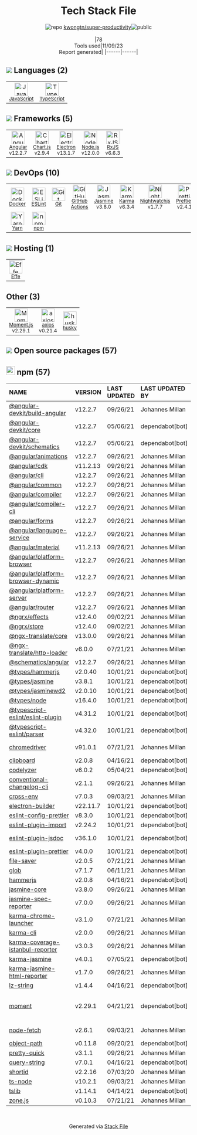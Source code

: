 <!--
--- Readme.md Snippet without images Start ---
## Tech Stack
kwongtn/super-productivity is built on the following main stack:
- [Jasmine](http://jasmine.github.io/) – Javascript Testing Framework
- [Node.js](http://nodejs.org/) – Frameworks (Full Stack)
- [JavaScript](https://developer.mozilla.org/en-US/docs/Web/JavaScript) – Languages
- [Karma](http://karma-runner.github.io/) – Browser Testing
- [TypeScript](http://www.typescriptlang.org) – Languages
- [RxJS](http://reactivex.io/rxjs/) – Concurrency Frameworks
- [Electron](http://electron.atom.io/) – Cross-Platform Desktop Development
- [ESLint](http://eslint.org/) – Code Review
- [Moment.js](http://momentjs.com/) – Javascript Utilities & Libraries
- [Angular](https://angular.io) – Javascript MVC Frameworks
- [Chart.js](http://www.chartjs.org/) – Charting Libraries
- [Nightwatchjs](http://nightwatchjs.org/) – Browser Testing
- [Effe](http://redbeardlab.github.io/2016/03/05/effe.html) – Serverless / Task Processing
- [axios](https://github.com/mzabriskie/axios) – Javascript Utilities & Libraries
- [Yarn](https://yarnpkg.com/) – Front End Package Manager
- [Prettier](https://prettier.io/) – Code Review
- [GitHub Actions](https://github.com/features/actions) – Continuous Integration
- [Docker](https://www.docker.com/) – Virtual Machine Platforms & Containers

Full tech stack [here](/techstack.md)
--- Readme.md Snippet without images End ---

--- Readme.md Snippet with images Start ---
## Tech Stack
kwongtn/super-productivity is built on the following main stack:
- <img width='25' height='25' src='https://img.stackshare.io/service/831/7c0b595409af531b9cdeb07f8c513e8b.png' alt='Jasmine'/> [Jasmine](http://jasmine.github.io/) – Javascript Testing Framework
- <img width='25' height='25' src='https://img.stackshare.io/service/1011/n1JRsFeB_400x400.png' alt='Node.js'/> [Node.js](http://nodejs.org/) – Frameworks (Full Stack)
- <img width='25' height='25' src='https://img.stackshare.io/service/1209/javascript.jpeg' alt='JavaScript'/> [JavaScript](https://developer.mozilla.org/en-US/docs/Web/JavaScript) – Languages
- <img width='25' height='25' src='https://img.stackshare.io/service/1420/TidYGd6a.png' alt='Karma'/> [Karma](http://karma-runner.github.io/) – Browser Testing
- <img width='25' height='25' src='https://img.stackshare.io/service/1612/bynNY5dJ.jpg' alt='TypeScript'/> [TypeScript](http://www.typescriptlang.org) – Languages
- <img width='25' height='25' src='https://img.stackshare.io/service/1796/984368.png' alt='RxJS'/> [RxJS](http://reactivex.io/rxjs/) – Concurrency Frameworks
- <img width='25' height='25' src='https://img.stackshare.io/service/2946/default_18a71b65e69d7aef5f218ae07f64eb6e1594c444.jpg' alt='Electron'/> [Electron](http://electron.atom.io/) – Cross-Platform Desktop Development
- <img width='25' height='25' src='https://img.stackshare.io/service/3337/Q4L7Jncy.jpg' alt='ESLint'/> [ESLint](http://eslint.org/) – Code Review
- <img width='25' height='25' src='https://img.stackshare.io/service/3643/Xrtdc94q_400x400.png' alt='Moment.js'/> [Moment.js](http://momentjs.com/) – Javascript Utilities & Libraries
- <img width='25' height='25' src='https://img.stackshare.io/service/3745/cb8U-gL6_400x400.jpg' alt='Angular'/> [Angular](https://angular.io) – Javascript MVC Frameworks
- <img width='25' height='25' src='https://img.stackshare.io/service/3866/_GD1-XrU_400x400.jpg' alt='Chart.js'/> [Chart.js](http://www.chartjs.org/) – Charting Libraries
- <img width='25' height='25' src='https://img.stackshare.io/service/4125/Ihf7jKaE.png' alt='Nightwatchjs'/> [Nightwatchjs](http://nightwatchjs.org/) – Browser Testing
- <img width='25' height='25' src='https://img.stackshare.io/no-img-open-source.png' alt='Effe'/> [Effe](http://redbeardlab.github.io/2016/03/05/effe.html) – Serverless / Task Processing
- <img width='25' height='25' src='https://img.stackshare.io/no-img-open-source.png' alt='axios'/> [axios](https://github.com/mzabriskie/axios) – Javascript Utilities & Libraries
- <img width='25' height='25' src='https://img.stackshare.io/service/5848/44mC-kJ3.jpg' alt='Yarn'/> [Yarn](https://yarnpkg.com/) – Front End Package Manager
- <img width='25' height='25' src='https://img.stackshare.io/service/7035/default_66f265943abed56bcdbfca1c866a4261b1fbb063.jpg' alt='Prettier'/> [Prettier](https://prettier.io/) – Code Review
- <img width='25' height='25' src='https://img.stackshare.io/service/11563/actions.png' alt='GitHub Actions'/> [GitHub Actions](https://github.com/features/actions) – Continuous Integration
- <img width='25' height='25' src='https://img.stackshare.io/service/586/n4u37v9t_400x400.png' alt='Docker'/> [Docker](https://www.docker.com/) – Virtual Machine Platforms & Containers

Full tech stack [here](/techstack.md)
--- Readme.md Snippet with images End ---
-->
<div align="center">

# Tech Stack File
![](https://img.stackshare.io/repo.svg "repo") [kwongtn/super-productivity](https://github.com/kwongtn/super-productivity)![](https://img.stackshare.io/public_badge.svg "public")
<br/><br/>
|78<br/>Tools used|11/09/23 <br/>Report generated|
|------|------|
</div>

## <img src='https://img.stackshare.io/languages.svg'/> Languages (2)
<table><tr>
  <td align='center'>
  <img width='36' height='36' src='https://img.stackshare.io/service/1209/javascript.jpeg' alt='JavaScript'>
  <br>
  <sub><a href="https://developer.mozilla.org/en-US/docs/Web/JavaScript">JavaScript</a></sub>
  <br>
  <sub></sub>
</td>

<td align='center'>
  <img width='36' height='36' src='https://img.stackshare.io/service/1612/bynNY5dJ.jpg' alt='TypeScript'>
  <br>
  <sub><a href="http://www.typescriptlang.org">TypeScript</a></sub>
  <br>
  <sub></sub>
</td>

</tr>
</table>

## <img src='https://img.stackshare.io/frameworks.svg'/> Frameworks (5)
<table><tr>
  <td align='center'>
  <img width='36' height='36' src='https://img.stackshare.io/service/3745/cb8U-gL6_400x400.jpg' alt='Angular'>
  <br>
  <sub><a href="https://angular.io">Angular</a></sub>
  <br>
  <sub>v12.2.7</sub>
</td>

<td align='center'>
  <img width='36' height='36' src='https://img.stackshare.io/service/3866/_GD1-XrU_400x400.jpg' alt='Chart.js'>
  <br>
  <sub><a href="http://www.chartjs.org/">Chart.js</a></sub>
  <br>
  <sub>v2.9.4</sub>
</td>

<td align='center'>
  <img width='36' height='36' src='https://img.stackshare.io/service/2946/default_18a71b65e69d7aef5f218ae07f64eb6e1594c444.jpg' alt='Electron'>
  <br>
  <sub><a href="http://electron.atom.io/">Electron</a></sub>
  <br>
  <sub>v13.1.7</sub>
</td>

<td align='center'>
  <img width='36' height='36' src='https://img.stackshare.io/service/1011/n1JRsFeB_400x400.png' alt='Node.js'>
  <br>
  <sub><a href="http://nodejs.org/">Node.js</a></sub>
  <br>
  <sub>v12.0.0</sub>
</td>

<td align='center'>
  <img width='36' height='36' src='https://img.stackshare.io/service/1796/984368.png' alt='RxJS'>
  <br>
  <sub><a href="http://reactivex.io/rxjs/">RxJS</a></sub>
  <br>
  <sub>v6.6.3</sub>
</td>

</tr>
</table>

## <img src='https://img.stackshare.io/devops.svg'/> DevOps (10)
<table><tr>
  <td align='center'>
  <img width='36' height='36' src='https://img.stackshare.io/service/586/n4u37v9t_400x400.png' alt='Docker'>
  <br>
  <sub><a href="https://www.docker.com/">Docker</a></sub>
  <br>
  <sub></sub>
</td>

<td align='center'>
  <img width='36' height='36' src='https://img.stackshare.io/service/3337/Q4L7Jncy.jpg' alt='ESLint'>
  <br>
  <sub><a href="http://eslint.org/">ESLint</a></sub>
  <br>
  <sub></sub>
</td>

<td align='center'>
  <img width='36' height='36' src='https://img.stackshare.io/service/1046/git.png' alt='Git'>
  <br>
  <sub><a href="http://git-scm.com/">Git</a></sub>
  <br>
  <sub></sub>
</td>

<td align='center'>
  <img width='36' height='36' src='https://img.stackshare.io/service/11563/actions.png' alt='GitHub Actions'>
  <br>
  <sub><a href="https://github.com/features/actions">GitHub Actions</a></sub>
  <br>
  <sub></sub>
</td>

<td align='center'>
  <img width='36' height='36' src='https://img.stackshare.io/service/831/7c0b595409af531b9cdeb07f8c513e8b.png' alt='Jasmine'>
  <br>
  <sub><a href="http://jasmine.github.io/">Jasmine</a></sub>
  <br>
  <sub>v3.8.0</sub>
</td>

<td align='center'>
  <img width='36' height='36' src='https://img.stackshare.io/service/1420/TidYGd6a.png' alt='Karma'>
  <br>
  <sub><a href="http://karma-runner.github.io/">Karma</a></sub>
  <br>
  <sub>v6.3.4</sub>
</td>

<td align='center'>
  <img width='36' height='36' src='https://img.stackshare.io/service/4125/Ihf7jKaE.png' alt='Nightwatchjs'>
  <br>
  <sub><a href="http://nightwatchjs.org/">Nightwatchjs</a></sub>
  <br>
  <sub>v1.7.7</sub>
</td>

<td align='center'>
  <img width='36' height='36' src='https://img.stackshare.io/service/7035/default_66f265943abed56bcdbfca1c866a4261b1fbb063.jpg' alt='Prettier'>
  <br>
  <sub><a href="https://prettier.io/">Prettier</a></sub>
  <br>
  <sub>v2.4.1</sub>
</td>

</tr>
<tr>
  <td align='center'>
  <img width='36' height='36' src='https://img.stackshare.io/service/5848/44mC-kJ3.jpg' alt='Yarn'>
  <br>
  <sub><a href="https://yarnpkg.com/">Yarn</a></sub>
  <br>
  <sub></sub>
</td>

<td align='center'>
  <img width='36' height='36' src='https://img.stackshare.io/service/1120/lejvzrnlpb308aftn31u.png' alt='npm'>
  <br>
  <sub><a href="https://www.npmjs.com/">npm</a></sub>
  <br>
  <sub></sub>
</td>

</tr>
</table>

## <img src='https://img.stackshare.io/hosting.svg'/> Hosting (1)
<table><tr>
  <td align='center'>
  <img width='36' height='36' src='https://img.stackshare.io/no-img-open-source.png' alt='Effe'>
  <br>
  <sub><a href="http://redbeardlab.github.io/2016/03/05/effe.html">Effe</a></sub>
  <br>
  <sub></sub>
</td>

</tr>
</table>

## Other (3)
<table><tr>
  <td align='center'>
  <img width='36' height='36' src='https://img.stackshare.io/service/3643/Xrtdc94q_400x400.png' alt='Moment.js'>
  <br>
  <sub><a href="http://momentjs.com/">Moment.js</a></sub>
  <br>
  <sub>v2.29.1</sub>
</td>

<td align='center'>
  <img width='36' height='36' src='https://img.stackshare.io/no-img-open-source.png' alt='axios'>
  <br>
  <sub><a href="https://github.com/mzabriskie/axios">axios</a></sub>
  <br>
  <sub>v0.21.4</sub>
</td>

<td align='center'>
  <img width='36' height='36' src='https://img.stackshare.io/service/9527/5502029.jpeg' alt='husky'>
  <br>
  <sub><a href="https://github.com/typicode/husky">husky</a></sub>
  <br>
  <sub></sub>
</td>

</tr>
</table>


## <img src='https://img.stackshare.io/group.svg' /> Open source packages (57)</h2>

## <img width='24' height='24' src='https://img.stackshare.io/service/1120/lejvzrnlpb308aftn31u.png'/> npm (57)

|NAME|VERSION|LAST UPDATED|LAST UPDATED BY|LICENSE|VULNERABILITIES|
|:------|:------|:------|:------|:------|:------|
|[@angular-devkit/build-angular](https://www.npmjs.com/@angular-devkit/build-angular)|v12.2.7|09/26/21|Johannes Millan |MIT|N/A|
|[@angular-devkit/core](https://www.npmjs.com/@angular-devkit/core)|v12.2.7|05/06/21|dependabot[bot] |MIT|N/A|
|[@angular-devkit/schematics](https://www.npmjs.com/@angular-devkit/schematics)|v12.2.7|05/06/21|dependabot[bot] |MIT|N/A|
|[@angular/animations](https://www.npmjs.com/@angular/animations)|v12.2.7|09/26/21|Johannes Millan |MIT|N/A|
|[@angular/cdk](https://www.npmjs.com/@angular/cdk)|v11.2.13|09/26/21|Johannes Millan |MIT|N/A|
|[@angular/cli](https://www.npmjs.com/@angular/cli)|v12.2.7|09/26/21|Johannes Millan |MIT|N/A|
|[@angular/common](https://www.npmjs.com/@angular/common)|v12.2.7|09/26/21|Johannes Millan |MIT|N/A|
|[@angular/compiler](https://www.npmjs.com/@angular/compiler)|v12.2.7|09/26/21|Johannes Millan |MIT|N/A|
|[@angular/compiler-cli](https://www.npmjs.com/@angular/compiler-cli)|v12.2.7|09/26/21|Johannes Millan |MIT|N/A|
|[@angular/forms](https://www.npmjs.com/@angular/forms)|v12.2.7|09/26/21|Johannes Millan |MIT|N/A|
|[@angular/language-service](https://www.npmjs.com/@angular/language-service)|v12.2.7|09/26/21|Johannes Millan |MIT|N/A|
|[@angular/material](https://www.npmjs.com/@angular/material)|v11.2.13|09/26/21|Johannes Millan |MIT|N/A|
|[@angular/platform-browser](https://www.npmjs.com/@angular/platform-browser)|v12.2.7|09/26/21|Johannes Millan |MIT|N/A|
|[@angular/platform-browser-dynamic](https://www.npmjs.com/@angular/platform-browser-dynamic)|v12.2.7|09/26/21|Johannes Millan |MIT|N/A|
|[@angular/platform-server](https://www.npmjs.com/@angular/platform-server)|v12.2.7|09/26/21|Johannes Millan |MIT|N/A|
|[@angular/router](https://www.npmjs.com/@angular/router)|v12.2.7|09/26/21|Johannes Millan |MIT|N/A|
|[@ngrx/effects](https://www.npmjs.com/@ngrx/effects)|v12.4.0|09/02/21|Johannes Millan |MIT|N/A|
|[@ngrx/store](https://www.npmjs.com/@ngrx/store)|v12.4.0|09/02/21|Johannes Millan |MIT|N/A|
|[@ngx-translate/core](https://www.npmjs.com/@ngx-translate/core)|v13.0.0|09/26/21|Johannes Millan |MIT|N/A|
|[@ngx-translate/http-loader](https://www.npmjs.com/@ngx-translate/http-loader)|v6.0.0|07/21/21|Johannes Millan |MIT|N/A|
|[@schematics/angular](https://www.npmjs.com/@schematics/angular)|v12.2.7|09/26/21|Johannes Millan |MIT|N/A|
|[@types/hammerjs](https://www.npmjs.com/@types/hammerjs)|v2.0.40|10/01/21|dependabot[bot] |MIT|N/A|
|[@types/jasmine](https://www.npmjs.com/@types/jasmine)|v3.8.1|10/01/21|dependabot[bot] |MIT|N/A|
|[@types/jasminewd2](https://www.npmjs.com/@types/jasminewd2)|v2.0.10|10/01/21|dependabot[bot] |MIT|N/A|
|[@types/node](https://www.npmjs.com/@types/node)|v16.4.0|10/01/21|dependabot[bot] |MIT|N/A|
|[@typescript-eslint/eslint-plugin](https://www.npmjs.com/@typescript-eslint/eslint-plugin)|v4.31.2|10/01/21|dependabot[bot] |MIT|N/A|
|[@typescript-eslint/parser](https://www.npmjs.com/@typescript-eslint/parser)|v4.32.0|10/01/21|dependabot[bot] |BSD-2-Clause|N/A|
|[chromedriver](https://www.npmjs.com/chromedriver)|v91.0.1|07/21/21|Johannes Millan |Apache-2.0|N/A|
|[clipboard](https://www.npmjs.com/clipboard)|v2.0.8|04/16/21|dependabot[bot] |MIT|N/A|
|[codelyzer](https://www.npmjs.com/codelyzer)|v6.0.2|05/04/21|dependabot[bot] |MIT|N/A|
|[conventional-changelog-cli](https://www.npmjs.com/conventional-changelog-cli)|v2.1.1|09/26/21|Johannes Millan |ISC|N/A|
|[cross-env](https://www.npmjs.com/cross-env)|v7.0.3|09/03/21|Johannes Millan |MIT|N/A|
|[electron-builder](https://www.npmjs.com/electron-builder)|v22.11.7|10/01/21|dependabot[bot] |MIT|N/A|
|[eslint-config-prettier](https://www.npmjs.com/eslint-config-prettier)|v8.3.0|10/01/21|dependabot[bot] |MIT|N/A|
|[eslint-plugin-import](https://www.npmjs.com/eslint-plugin-import)|v2.24.2|10/01/21|dependabot[bot] |MIT|N/A|
|[eslint-plugin-jsdoc](https://www.npmjs.com/eslint-plugin-jsdoc)|v36.1.0|10/01/21|dependabot[bot] |BSD-3-Clause|N/A|
|[eslint-plugin-prettier](https://www.npmjs.com/eslint-plugin-prettier)|v4.0.0|10/01/21|dependabot[bot] |MIT|N/A|
|[file-saver](https://www.npmjs.com/file-saver)|v2.0.5|07/21/21|Johannes Millan |MIT|N/A|
|[glob](https://www.npmjs.com/glob)|v7.1.7|06/11/21|Johannes Millan |ISC|N/A|
|[hammerjs](https://www.npmjs.com/hammerjs)|v2.0.8|04/16/21|dependabot[bot] |MIT|N/A|
|[jasmine-core](https://www.npmjs.com/jasmine-core)|v3.8.0|09/26/21|Johannes Millan |MIT|N/A|
|[jasmine-spec-reporter](https://www.npmjs.com/jasmine-spec-reporter)|v7.0.0|09/26/21|Johannes Millan |Apache-2.0|N/A|
|[karma-chrome-launcher](https://www.npmjs.com/karma-chrome-launcher)|v3.1.0|07/21/21|Johannes Millan |MIT|N/A|
|[karma-cli](https://www.npmjs.com/karma-cli)|v2.0.0|09/26/21|Johannes Millan |MIT|N/A|
|[karma-coverage-istanbul-reporter](https://www.npmjs.com/karma-coverage-istanbul-reporter)|v3.0.3|09/26/21|Johannes Millan |MIT|N/A|
|[karma-jasmine](https://www.npmjs.com/karma-jasmine)|v4.0.1|07/05/21|dependabot[bot] |MIT|N/A|
|[karma-jasmine-html-reporter](https://www.npmjs.com/karma-jasmine-html-reporter)|v1.7.0|09/26/21|Johannes Millan |MIT|N/A|
|[lz-string](https://www.npmjs.com/lz-string)|v1.4.4|04/16/21|dependabot[bot] |MIT|N/A|
|[moment](https://www.npmjs.com/moment)|v2.29.1|04/21/21|dependabot[bot] |MIT|[CVE-2022-24785](https://github.com/advisories/GHSA-8hfj-j24r-96c4) (High)<br/>[CVE-2022-31129](https://github.com/advisories/GHSA-wc69-rhjr-hc9g) (High)|
|[node-fetch](https://www.npmjs.com/node-fetch)|v2.6.1|09/03/21|Johannes Millan |MIT|[CVE-2022-0235](https://github.com/advisories/GHSA-r683-j2x4-v87g) (High)|
|[object-path](https://www.npmjs.com/object-path)|v0.11.8|09/20/21|dependabot[bot] |MIT|N/A|
|[pretty-quick](https://www.npmjs.com/pretty-quick)|v3.1.1|09/26/21|Johannes Millan |MIT|N/A|
|[query-string](https://www.npmjs.com/query-string)|v7.0.1|04/16/21|dependabot[bot] |MIT|N/A|
|[shortid](https://www.npmjs.com/shortid)|v2.2.16|07/03/20|Johannes Millan |MIT|N/A|
|[ts-node](https://www.npmjs.com/ts-node)|v10.2.1|09/03/21|Johannes Millan |MIT|N/A|
|[tslib](https://www.npmjs.com/tslib)|v1.14.1|04/14/21|dependabot[bot] |0BSD|N/A|
|[zone.js](https://www.npmjs.com/zone.js)|v0.10.3|07/21/21|Johannes Millan |MIT|N/A|

<br/>
<div align='center'>

Generated via [Stack File](https://github.com/apps/stack-file)
